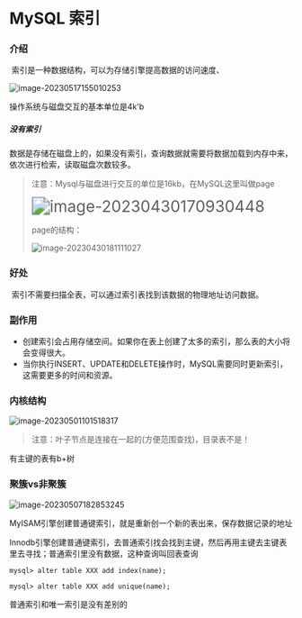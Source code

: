 # MySQL 索引

### 介绍

​	索引是一种数据结构，可以为存储引擎提高数据的访问速度、

![image-20230517155010253](C:\Users\ZZZXXXJJ\AppData\Roaming\Typora\typora-user-images\image-20230517155010253.png)

操作系统与磁盘交互的基本单位是4k'b

##### 没有索引

​	数据是存储在磁盘上的，如果没有索引，查询数据就需要将数据加载到内存中来，依次进行检索，读取磁盘次数较多。

> 注意：Mysql与磁盘进行交互的单位是16kb，在MySQL这里叫做page
>
> <img src="C:\Users\ZZZXXXJJ\AppData\Roaming\Typora\typora-user-images\image-20230430170930448.png" alt="image-20230430170930448" style="zoom: 200%;" />
>
> page的结构：
>
> ![image-20230430181111027](C:\Users\ZZZXXXJJ\AppData\Roaming\Typora\typora-user-images\image-20230430181111027.png)

### 好处

​	索引不需要扫描全表，可以通过索引表找到该数据的物理地址访问数据。

### 副作用

- 创建索引会占用存储空间。如果你在表上创建了太多的索引，那么表的大小将会变得很大。
- 当你执行INSERT、UPDATE和DELETE操作时，MySQL需要同时更新索引，这需要更多的时间和资源。

### 内核结构

![image-20230501101518317](C:\Users\ZZZXXXJJ\AppData\Roaming\Typora\typora-user-images\image-20230501101518317.png)

> 注意：叶子节点是连接在一起的(方便范围查找)，目录表不是！

有主键的表有b+树

### 聚簇vs非聚簇 

![image-20230507182853245](C:\Users\ZZZXXXJJ\AppData\Roaming\Typora\typora-user-images\image-20230507182853245.png)

MyISAM引擎创建普通键索引，就是重新创一个新的表出来，保存数据记录的地址

Innodb引擎创建普通键索引，去普通索引找会找到主键，然后再用主键去主键表里去寻找；普通索引里没有数据，这种查询叫回表查询

```mysql
mysql> alter table XXX add index(name);
```

```mysql
mysql> alter table XXX add unique(name);
```

普通索引和唯一索引是没有差别的
